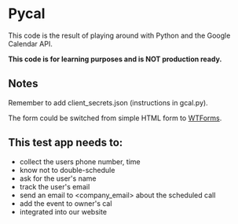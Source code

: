 # Pycal
This code is the result of playing around with Python and the Google Calendar API. 

__This code is for learning purposes and is NOT production ready.__

## Notes
Remember to add client_secrets.json (instructions in gcal.py).

The form could be switched from simple HTML form to [WTForms](http://flask.pocoo.org/docs/patterns/wtforms/).

## This test app needs to:
  - collect the users phone number, time
  - know not to double-schedule
  - ask for the user's name
  - track the user's email
  - send an email to <company_email> about the scheduled call
  - add the event to owner's cal
  - integrated into our website